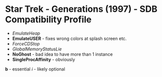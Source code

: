Star Trek - Generations (1997) - SDB Compatibility Profile
=====================
* *EmulateHeap*
* **EmulateUSER** - fixes wrong colors at splash screen etc.
* *ForceCDStop*
* *GlobalMemoryStatusLie*
* **NoGhost** - bad idea to have more than 1 instance
* **SingleProcAffinity** - obviously

**b** - essential
*i* - likely optional